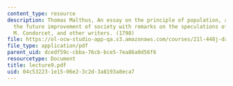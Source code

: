 ```yaml
---
content_type: resource
description: Thomas Malthus, An essay on the principle of population, as it effects
  the future improvement of society with remarks on the speculations of Mr. Godwin,
  M. Condorcet, and other writers. (1798)
file: https://ol-ocw-studio-app-qa.s3.amazonaws.com/courses/21l-448j-darwin-and-design-fall-2003/04c532231e1506e23c2d3a8193a8eca7_lecture9.pdf
file_type: application/pdf
parent_uid: dcedf59c-cbba-76cb-bce5-7ea86a0d56f6
resourcetype: Document
title: lecture9.pdf
uid: 04c53223-1e15-06e2-3c2d-3a8193a8eca7
---
```


